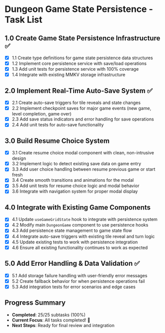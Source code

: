 # Dungeon Game State Persistence - Task List

## 1.0 Create Game State Persistence Infrastructure ✅

- [x] 1.1 Create type definitions for game state persistence data structures
- [x] 1.2 Implement core persistence service with save/load operations
- [x] 1.3 Add unit tests for persistence service with 100% coverage
- [x] 1.4 Integrate with existing MMKV storage infrastructure

## 2.0 Implement Real-Time Auto-Save System ✅

- [x] 2.1 Create auto-save triggers for tile reveals and state changes
- [x] 2.2 Implement checkpoint saves for major game events (new game, level completion, game over)
- [x] 2.3 Add save status indicators and error handling for save operations
- [x] 2.4 Add unit tests for auto-save functionality

## 3.0 Build Resume Choice System

- [x] 3.1 Create resume choice modal component with clean, non-intrusive design
- [x] 3.2 Implement logic to detect existing save data on game entry
- [x] 3.3 Add user choice handling between resume previous game or start fresh
- [x] 3.4 Create smooth transitions and animations for the modal
- [x] 3.5 Add unit tests for resume choice logic and modal behavior
- [x] 3.6 Integrate with navigation system for proper modal display

## 4.0 Integrate with Existing Game Components

- [x] 4.1 Update `useGameGridState` hook to integrate with persistence system
- [x] 4.2 Modify main `DungeonGame` component to use persistence hooks
- [x] 4.3 Add persistence state management to game state flow
- [x] 4.4 Integrate auto-save triggers with existing tile reveal and turn logic
- [x] 4.5 Update existing tests to work with persistence integration
- [x] 4.6 Ensure all existing functionality continues to work as expected

## 5.0 Add Error Handling & Data Validation ✅

- [x] 5.1 Add storage failure handling with user-friendly error messages
- [x] 5.2 Create fallback behavior for when persistence operations fail
- [x] 5.3 Add integration tests for error scenarios and edge cases

## Progress Summary

- **Completed**: 25/25 subtasks (100%)
- **Current Focus**: All tasks completed! 🎉
- **Next Steps**: Ready for final review and integration
